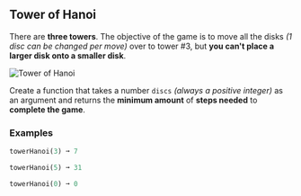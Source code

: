 ## Tower of Hanoi

There are **three towers**. 
The objective of the game is to move all the disks *(1 disc can be changed per move)* over to tower #3, but **you can't place a larger disk onto a smaller disk**. 

![Tower of Hanoi](https://edabit-challenges.s3.amazonaws.com/tower_of_hanoi.gif "Tower of Hanoi")

Create a function that takes a number `discs` *(always a positive integer)* as an argument and returns the **minimum amount** of **steps needed** to **complete the game**.

### Examples
``` ruby
towerHanoi(3) ➞ 7

towerHanoi(5) ➞ 31

towerHanoi(0) ➞ 0